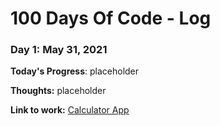 # 100 Days Of Code - Log

### Day 1: May 31, 2021

**Today's Progress**: placeholder

**Thoughts:** placeholder

**Link to work:** [Calculator App](http://www.example.com)
